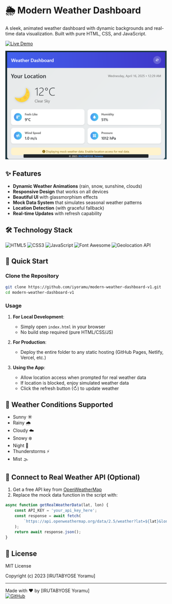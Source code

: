 # 🌦️ Modern Weather Dashboard

A sleek, animated weather dashboard with dynamic backgrounds and real-time data visualization. Built with pure HTML, CSS, and JavaScript.

[![Live Demo](https://img.shields.io/badge/Live_Demo-View_Now-green?style=for-the-badge)](https://iyoramu.github.io/modern-weather-dashboard-v1/)

![Weather Dashboard](modern-weather-dashboard-v1.png)

## ✨ Features

- **Dynamic Weather Animations** (rain, snow, sunshine, clouds)
- **Responsive Design** that works on all devices
- **Beautiful UI** with glassmorphism effects
- **Mock Data System** that simulates seasonal weather patterns
- **Location Detection** (with graceful fallback)
- **Real-time Updates** with refresh capability

## 🛠️ Technology Stack

![HTML5](https://img.shields.io/badge/HTML5-E34F26?style=flat&logo=html5&logoColor=white)
![CSS3](https://img.shields.io/badge/CSS3-1572B6?style=flat&logo=css3&logoColor=white)
![JavaScript](https://img.shields.io/badge/JavaScript-F7DF1E?style=flat&logo=javascript&logoColor=black)
![Font Awesome](https://img.shields.io/badge/Font_Awesome-528DD7?style=flat&logo=font-awesome&logoColor=white)
![Geolocation API](https://img.shields.io/badge/Geolocation_API-4285F4?style=flat&logo=google-maps&logoColor=white)

## 🚀 Quick Start

### Clone the Repository

```bash
git clone https://github.com/iyoramu/modern-weather-dashboard-v1.git
cd modern-weather-dashboard-v1
```

### Usage

1. **For Local Development**:
   - Simply open `index.html` in your browser
   - No build step required (pure HTML/CSS/JS)

2. **For Production**:
   - Deploy the entire folder to any static hosting (GitHub Pages, Netlify, Vercel, etc.)

3. **Using the App**:
   - Allow location access when prompted for real weather data
   - If location is blocked, enjoy simulated weather data
   - Click the refresh button (↻) to update weather

## 🌈 Weather Conditions Supported

- Sunny ☀️
- Rainy 🌧️  
- Cloudy ☁️
- Snowy ❄️
- Night 🌙
- Thunderstorms ⚡
- Mist 🌫️

## 🔧 Connect to Real Weather API (Optional)

1. Get a free API key from [OpenWeatherMap](https://openweathermap.org/api)
2. Replace the mock data function in the script with:

```javascript
async function getRealWeatherData(lat, lon) {
    const API_KEY = 'your_api_key_here';
    const response = await fetch(
        `https://api.openweathermap.org/data/2.5/weather?lat=${lat}&lon=${lon}&appid=${API_KEY}&units=metric`
    );
    return await response.json();
}
```

## 📜 License

MIT License

Copyright (c) 2023 [IRUTABYOSE Yoramu]

---

Made with ❤️ by [IRUTABYOSE Yoramu]  
[![GitHub](https://img.shields.io/badge/GitHub-View_on_GitHub-blue?style=flat&logo=github)](https://github.com/iyoramu/modern-weather-dashboard-v1)
